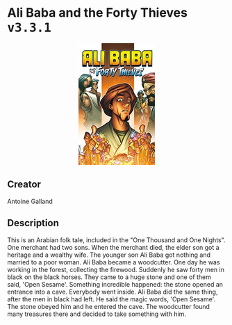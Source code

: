 
# Ali Baba and the Forty Thieves <kbd>v3.3.1</kbd>

<center>
  <img src="./cover-1024.jpg"/>
</center>

## Creator
Antoine Galland

## Description
<p>This is an Arabian folk tale, included in the "One Thousand and One Nights". One merchant had two sons. When the merchant died, the elder son got a heritage and a wealthy wife. The younger son Ali Baba got nothing and married to a poor woman. Ali Baba became a woodcutter. One day he was working in the forest, collecting the firewood. Suddenly he saw forty men in black on the black horses. They came to a huge stone and one of them said, 'Open Sesame'. Something incredible happened: the stone opened an entrance into a cave. Everybody went inside. Ali Baba did the same thing, after the men in black had left. He said the magic words, 'Open Sesame'. The stone obeyed him and he entered the cave. The woodcutter found many treasures there and decided to take something with him. </p>
